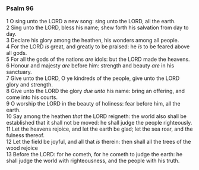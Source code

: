 ### Psalm 96

1 O sing unto the LORD a new song: sing unto the LORD, all the earth.  
2 Sing unto the LORD, bless his name; shew forth his salvation from day to day.  
3 Declare his glory among the heathen, his wonders among all people.  
4 For the LORD *is* great, and greatly to be praised: he *is* to be feared above all gods.  
5 For all the gods of the nations *are* idols: but the LORD made the heavens.  
6 Honour and majesty *are* before him: strength and beauty *are* in his sanctuary.  
7 Give unto the LORD, O ye kindreds of the people, give unto the LORD glory and strength.  
8 Give unto the LORD the glory *due unto* his name: bring an offering, and come into his courts.  
9 O worship the LORD in the beauty of holiness: fear before him, all the earth.  
10 Say among the heathen *that* the LORD reigneth: the world also shall be established that it shall not be moved: he shall judge the people righteously.  
11 Let the heavens rejoice, and let the earth be glad; let the sea roar, and the fulness thereof.  
12 Let the field be joyful, and all that *is* therein: then shall all the trees of the wood rejoice  
13 Before the LORD: for he cometh, for he cometh to judge the earth: he shall judge the world with righteousness, and the people with his truth.  
